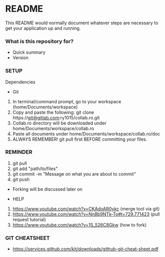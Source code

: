 # README #

This README would normally document whatever steps are necessary to get your application up and running.

### What is this repository for? ###

* Quick summary
* Version

### SETUP ###
Dependencies
  - Git

1. In terminal/command prompt, go to your workspace (home/Documents/workspace)
2. Copy and paste the following: git clone https://git@gitlab.com:ry1015/collab.ro.git
3. Collab.ro directory will be downloaded under home/Documents/workspace/collab.ro
4. Paste all documents under home/Documents/workspace/collab.ro/doc
5. ALWAYS REMEMBER! git pull first BEFORE committing your files.

### REMINDER ###

1. git pull
2. git add "path/to/files"
3. git commit -m "Message on what you are about to commit"
4. git push

* Forking will be discussed later on

* HELP

1. https://www.youtube.com/watch?v=CKAdoAR0ykc (merge tool via git)
2. https://www.youtube.com/watch?v=NnBb9NTk-To#t=729.771423 (pull request tutorial)
3. https://www.youtube.com/watch?v=1S_526C8Gkw (how to fork)

### GIT CHEATSHEET ###
* https://services.github.com/kit/downloads/github-git-cheat-sheet.pdf